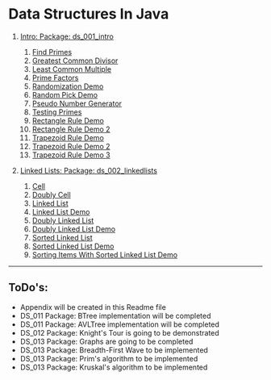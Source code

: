 # Data Structures In Java

1. [Intro: Package: ds_001_intro](src/ds_001_intro)
	1. [Find Primes](src/ds_001_intro/FindPrimes.java)
	2. [Greatest Common Divisor](src/ds_001_intro/GCD.java)
	3. [Least Common Multiple](src/ds_001_intro/LCM.java)
	4. [Prime Factors](src/ds_001_intro/PrimeFactorsDemo.java)
	5. [Randomization Demo](src/ds_001_intro/RandomizatinDemo.java)
	6. [Random Pick Demo](src/ds_001_intro/RandomPickDemo.java)
	7. [Pseudo Number Generator](src/ds_001_intro/PSNG.java)
	8. [Testing Primes](src/ds_001_intro/TestingPrimes.java)
	9. [Rectangle Rule Demo](src/ds_001_intro/RectangleRuleAlgoDemo.java)
	10. [Rectangle Rule Demo 2](src/ds_001_intro/RectangleRuleAlgoDemoV2.java)
	11. [Trapezoid Rule Demo](src/ds_001_intro/TrapezoidRuleAlgoDemo.java)
	12. [Trapezoid Rule Demo 2](src/ds_001_intro/TrapezoidRuleAlgoDemoV2.java)
	13. [Trapezoid Rule Demo 3](src/ds_001_intro/TrapezoidRuleAlgoDemoV3.java)

2. [Linked Lists: Package: ds_002_linkedlists](src/ds_002_linkedlists)
	1. [Cell](src/ds_002_linkedlists/Cell.java)
	2. [Doubly Cell](src/ds_002_linkedlists/DCell.java)
	3. [Linked List](src/ds_002_linkedlists/LinkedList.java)
	4. [Linked List Demo](src/ds_002_linkedlists/LinkedListDemo.java)
	5. [Doubly Linked List](src/ds_002_linkedlists/DoublyLinkedList.java)
	6. [Doubly Linked List Demo](src/ds_002_linkedlists/DoublyLinkedListDemo.java)
	7. [Sorted Linked List](src/ds_002_linkedlists/SortedLinkedList.java)
	8. [Sorted Linked List Demo](src/ds_002_linkedlists/SortedLinkedListDemo.java)
	9. [Sorting Items With Sorted Linked List Demo](src/ds_002_linkedlists/SortingItemsWithSortedLinkedListDemo.java)

*******

## ToDo's:

- Appendix will be created in this Readme file
- DS_011 Package: BTree implementation will be completed
- DS_011 Package: AVLTree implementation will be completed
- DS_012 Package: Knight's Tour is going to be demonstrated
- DS_013 Package: Graphs are going to be completed
- DS_013 Package: Breadth-First Wave to be implemented
- DS_013 Package: Prim's algorithm to be implemented
- DS_013 Package: Kruskal's algorithm to be implemented